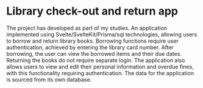 # Library check-out and return app

The project has developed as part of my studies. 
An application implemented using Svelte/SvelteKit/Prisma/sql technologies, allowing users to borrow and return library books. 
Borrowing functions require user authentication, achieved by entering the library card number. 
After borrowing, the user can view the borrowed items and their due dates. Returning the books do not require separate login. 
The application also allows users to view and edit their personal information and overdue fines, with this functionality requiring authentication.
The data for the application is sourced from its own database.



